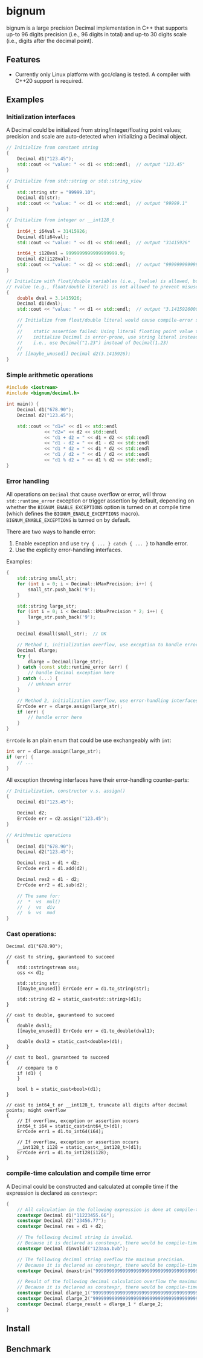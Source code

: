 # bignum
bignum is a large precision Decimal implementation in C++ that supports up-to 96 digits precision
(i.e., 96 digits in total) and up-to 30 digits scale (i.e., digits after the decimal point).

## Features
- Currently only Linux platform with gcc/clang is tested. A compiler with C++20 support is required.



## Examples
### Initialization interfaces
A Decimal could be initialized from string/integer/floating point values;
precision and scale are auto-detected when initializing a Decimal object.
```cpp
// Initialize from constant string
{
    Decimal d1("123.45");
    std::cout << "value: " << d1 << std::endl;  // output "123.45"
}

// Initialize from std::string or std::string_view
{
    std::string str = "99999.10";
    Decimal d1(str);
    std::cout << "value: " << d1 << std::endl;  // output "99999.1"
}

// Initialize from integer or __int128_t
{
    int64_t i64val = 31415926;
    Decimal d1(i64val);
    std::cout << "value: " << d1 << std::endl;  // output "31415926"

    int64_t i128val = 9999999999999999999.9;
    Decimal d2(i128val);
    std::cout << "value: " << d2 << std::endl;  // output "9999999999999999999.9"
}

// Initialize with float/double variables (i.e., lvalue) is allowed, but initializing from
// rvalue (e.g., float/double literal) is not allowed to prevent misuse.
{
    double dval = 3.1415926;
    Decimal d1(dval);
    std::cout << "value: " << d1 << std::endl;  // output "3.14159260000000007"

    // Initialize from float/double literal would cause compile-error such as
    // 
    //    static assertion failed: Using literal floating point value to
    //    initialize Decimal is error-prone, use string literal instead,
    //    i.e., use Decimal("1.23") instead of Decimal(1.23)
    //
    // [[maybe_unused]] Decimal d2(3.1415926);
}
```

### Simple arithmetic operations
```cpp
#include <iostream>
#include <bignum/decimal.h>

int main() {
    Decimal d1("678.90");
    Decimal d2("123.45");

    std::cout << "d1=" << d1 << std::endl
              << "d2=" << d2 << std::endl
              << "d1 + d2 = " << d1 + d2 << std::endl
              << "d1 - d2 = " << d1 - d2 << std::endl
              << "d1 * d2 = " << d1 * d2 << std::endl
              << "d1 / d2 = " << d1 / d2 << std::endl
              << "d1 % d2 = " << d1 % d2 << std::endl;
}
```


### Error handling
All operations on `Decimal` that cause overflow or error, will throw `std::runtime_error` exception
or trigger assertion by default, depending on whether the `BIGNUM_ENABLE_EXCEPTIONS` option is
turned on at compile time (which defines the `BIGNUM_ENABLE_EXCEPTIONS` macro).
`BIGNUM_ENABLE_EXCEPTIONS` is turned on by default.


There are two ways to handle error:

1. Enable exception and use `try { ... } catch { ... }` to handle error.
2. Use the expliclty error-handling interfaces.

Examples:
```cpp
{
    std::string small_str;
    for (int i = 0; i < Decimal::kMaxPrecision; i++) {
        small_str.push_back('9');
    }

    std::string large_str;
    for (int i = 0; i < Decimal::kMaxPrecision * 2; i++) {
        large_str.push_back('9');
    }

    Decimal dsmall(small_str);  // OK

    // Method 1, initialization overflow, use exception to handle error
    Decimal dlarge;
    try {
        dlarge = Decimal(large_str);
    } catch (const std::runtime_error &err) {
        // handle Decimal exception here
    } catch (...) {
        // unknown error
    }

    // Method 2, initialization overflow, use error-handling interfaces
    ErrCode err = dlarge.assign(large_str);
    if (err) {
        // handle error here
    }
}
```

`ErrCode` is an plain enum that could be use exchangeably with `int`:
```cpp
int err = dlarge.assign(large_str);
if (err) {
    // ...
}
```

All exception throwing interfaces have their error-handling counter-parts:
```cpp
// Initialization, constructor v.s. assign()
{
    Decimal d1("123.45");

    Decimal d2;
    ErrCode err = d2.assign("123.45");
}

// Arithmetic operations
{
    Decimal d1("678.90");
    Decimal d2("123.45");

    Decimal res1 = d1 + d2;
    ErrCode err1 = d1.add(d2);

    Decimal res2 = d1 - d2;
    ErrCode err2 = d1.sub(d2);

    // The same for:
    //  *  vs  mul()
    //  /  vs  div
    //  &  vs  mod
}
```

### Cast operations:
```
Decimal d1("678.90");

// cast to string, gauranteed to succeed
{
    std::ostringstream oss;
    oss << d1;

    std::string str;
    [[maybe_unused]] ErrCode err = d1.to_string(str);

    std::string d2 = static_cast<std::string>(d1);
}

// cast to double, gauranteed to succeed
{
    double dval1;
    [[maybe_unused]] ErrCode err = d1.to_double(dval1);

    double dval2 = static_cast<double>(d1);
}

// cast to bool, gauranteed to succeed
{
    // compare to 0
    if (d1) {
    }

    bool b = static_cast<bool>(d1);
}

// cast to int64_t or __int128_t, truncate all digits after decimal points; might overflow
{
    // If overflow, exception or assertion occurs
    int64_t i64 = static_cast<int64_t>(d1);
    ErrCode err1 = d1.to_int64(i64);

    // If overflow, exception or assertion occurs
    __int128_t i128 = static_cast<__int128_t>(d1);
    ErrCode err1 = d1.to_int128(i128);
}
```

### compile-time calculation and compile time error
A Decimal could be constructed and calculated at compile time if the expression is declared as
`constexpr`:
```cpp
{
    // All calculation in the following expression is done at compile-time.
    constexpr Decimal d1("11223455.66");
    constexpr Decimal d2("23456.77");
    constexpr Decimal res = d1 + d2;

    // The following decimal string is invalid.
    // Because it is declared as constexpr, there would be compile-time error
    constexpr Decimal dinvalid("123aaa.bvb");

    // The following decimal string oveflow the maximum precision.
    // Because it is declared as constexpr, there would be compile-time error
    constexpr Decimal dmaxstrin("99999999999999999999999999999999999999999999999999999999999999999999999999999999999999999999999999");

    // Result of the following decimal calculation overflow the maximum precision.
    // Because it is declared as constexpr, there would be compile-time error
    constexpr Decimal dlarge_1("9999999999999999999999999999999999999999999999999999999999999999999");
    constexpr Decimal dlarge_2("9999999999999999999999999999999999999999999999999999999999999999999");
    constexpr Decimal dlarge_result = dlarge_1 * dlarge_2;
}
```

## Install

## Benchmark
